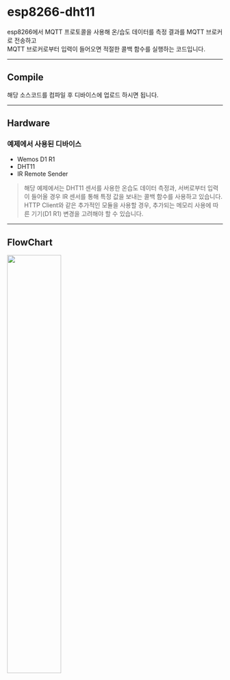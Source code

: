 # esp8266-dht11

esp8266에서 MQTT 프로토콜을 사용해 온/습도 데이터를 측정 결과를 MQTT 브로커로 전송하고</br>
MQTT 브로커로부터 입력이 들어오면 적절한 콜백 함수를 실행하는 코드입니다. </br>

---
## Compile
해당 소스코드를 컴파일 후 디바이스에 업로드 하시면 됩니다.

---
## Hardware
### 예제에서 사용된 디바이스
  - Wemos D1 R1
  - DHT11
  - IR Remote Sender

> 해당 예제에서는 DHT11 센서를 사용한 온습도 데이터 측정과, 서버로부터 입력이 들어올 경우 IR 센서를 통해 특정 값을 보내는 콜백 함수를 사용하고 있습니다.
> HTTP Client와 같은 추가적인 모듈을 사용할 경우, 추가되는 메모리 사용에 따른 기기(D1 R1) 변경을 고려해야 할 수 있습니다.

---
## FlowChart
<img width=50% src="https://github.com/youngmoneee/esp8266-dht11/assets/79129960/bad1d22d-84ea-4f4e-ab13-eaea6f597743" />

</br>
